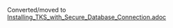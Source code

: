 Converted/moved to [Installing_TKS_with_Secure_Database_Connection.adoc](../tks/Installing_TKS_with_Secure_Database_Connection.adoc)